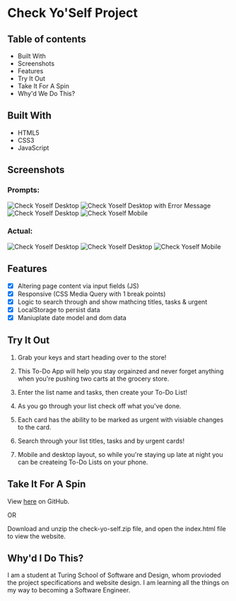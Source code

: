 # Check Yo'Self Project

## Table of contents
* Built With 
* Screenshots
* Features
* Try It Out
* Take It For A Spin
* Why'd We Do This?


## Built With

- HTML5
- CSS3
- JavaScript

## Screenshots
### Prompts:
  <img src="images/check-yo-self-static-comp-desktop1.jpg" alt="Check Yoself Desktop">
  <img src="images/check-yo-self-static-comp-desktop2.jpg" alt="Check Yoself Desktop with Error Message">
  <img src="images/check-yo-self-static-comp-desktop3.jpg" alt="Check Yoself Desktop">
  <img src="images/check-yo-self-static-comp-mobile1.jpg" alt="Check Yoself Mobile">
  
### Actual:

  <img src="images/check-yo-self-desktop1.png" alt="Check Yoself Desktop">
  <img src="images/check-yo-self-desktop2.png" alt="Check Yoself Desktop">
  <img src="images/check-yo-self-mobile -iPhone 5_SE.png" alt="Check Yoself Mobile">

## Features

- [x] Altering page content via input fields (JS)
- [x] Responsive (CSS Media Query with 1 break points)
- [x] Logic to search through and show mathcing titles, tasks & urgent
- [x] LocalStorage to persist data
- [x] Maniuplate date model and dom data

## Try It Out

1. Grab your keys and start heading over to the store!

2. This To-Do App will help you stay orgainzed and never forget anything when you're pushing two carts at the grocery store.

3. Enter the list name and tasks, then create your To-Do List!

4. As you go through your list check off what you've done.

5. Each card has the ability to be marked as urgent with visiable changes to the card.

6. Search through your list titles, tasks and by urgent cards!

7. Mobile and desktop layout, so while you're staying up late at night you can be createing To-Do Lists on your phone.

## Take It For A Spin

View <a href=https://matthewdshepherd.github.io/check-yo-self/>here</a> on GitHub.

OR 

Download and unzip the check-yo-self.zip file, and open the index.html file to view the website.

## Why'd I Do This?

I am a student at Turing School of Software and Design, whom provioded the project specifications and website design. I am learning all the things on my way to becoming a Software Engineer.
